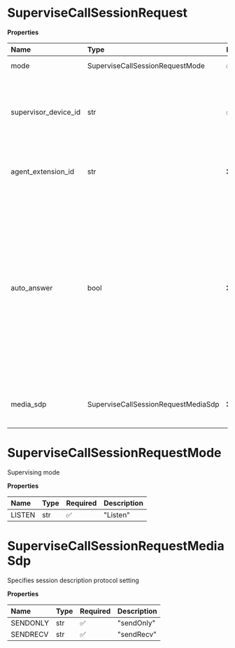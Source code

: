 # SuperviseCallSessionRequest

**Properties**

| Name                 | Type                                | Required | Description                                                                                                                                                                                                                                  |
| :------------------- | :---------------------------------- | :------- | :------------------------------------------------------------------------------------------------------------------------------------------------------------------------------------------------------------------------------------------- |
| mode                 | SuperviseCallSessionRequestMode     | ✅       | Supervising mode                                                                                                                                                                                                                             |
| supervisor_device_id | str                                 | ✅       | Internal identifier of a supervisor's device which will be used for call session monitoring                                                                                                                                                  |
| agent_extension_id   | str                                 | ❌       | Extension identifier of the user that will be monitored                                                                                                                                                                                      |
| auto_answer          | bool                                | ❌       | Specifies if auto-answer SIP header should be sent. If auto-answer is set to `true`, the call is automatically answered by the supervising party, if set to `false` - then the supervising party has to accept or decline the monitored call |
| media_sdp            | SuperviseCallSessionRequestMediaSdp | ❌       | Specifies session description protocol setting                                                                                                                                                                                               |

# SuperviseCallSessionRequestMode

Supervising mode

**Properties**

| Name   | Type | Required | Description |
| :----- | :--- | :------- | :---------- |
| LISTEN | str  | ✅       | "Listen"    |

# SuperviseCallSessionRequestMediaSdp

Specifies session description protocol setting

**Properties**

| Name     | Type | Required | Description |
| :------- | :--- | :------- | :---------- |
| SENDONLY | str  | ✅       | "sendOnly"  |
| SENDRECV | str  | ✅       | "sendRecv"  |

<!-- This file was generated by liblab | https://liblab.com/ -->
